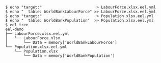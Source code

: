 
```{.console #id122config caption="Create a source-level config for each source file"}
$ echo "target:"                        > LabourForce.xlsx.eel.yml
$ echo "  table: WorldBankLabourForce" >> LabourForce.xlsx.eel.yml
$ echo "target:"                        > Population.xlsx.eel.yml
$ echo "  table: WorldBankPopulation"  >> Population.xlsx.eel.yml
$ eel tree
eel-demo
├── LabourForce.xlsx.eel.yml
│   └── LabourForce.xlsx
│       └── Data → memory['WorldBankLabourForce']
└── Population.xlsx.eel.yml
    └── Population.xlsx
        └── Data → memory['WorldBankPopulation']
```

